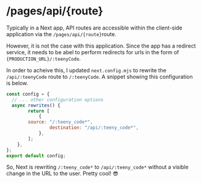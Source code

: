 # /pages/api/{route}

Typically in a Next app, API routes are accessible within the client-side application via the `/pages/api/{route}`route.

However, it is not the case with this application. Since the app has a redirect service, it needs to be abel to perform redirects for urls in the form of `{PRODUCTION_URL}/:teenyCode`.

In order to acheive this, I updated `next.config.mjs` to rewrite the `/api/:teenyCode` route to `/:teenyCode`. A snippet showing this configuration is below.

```js
const config = {
  // ... other configuration options
  async rewrites() {
		return [
			{
        source: "/:teeny_code*",
				destination: "/api/:teeny_code*",
			},
		];
	},
};
export default config;
```

So, Next is rewriting `/:teeny_code*` to `/api/:teeny_code*` without a visible change in the URL to the user. Pretty cool! 😎 